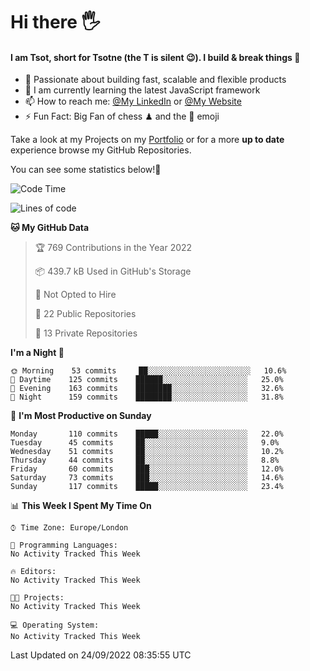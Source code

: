 # Hi there :raised_hand_with_fingers_splayed:
#### I am Tsot, short for Tsotne (the T is silent :wink:). I build & break things :space_invader:
- :telescope: Passionate about building fast, scalable and flexible products
- :seedling: I am currently learning the latest JavaScript framework 
- :mailbox: How to reach me: [@My LinkedIn](https://www.linkedin.com/in/tsotne-gvadzabia/) or [@My Website](https://tsotne.co.uk/contact)
- :zap: Fun Fact: Big Fan of chess ♟ and the 👾 emoji

Take a look at my Projects on my [Portfolio](https://tsotne.co.uk/) or for a more **up to date** experience browse my GitHub Repositories.

You can see some statistics below!:space_invader:
<!--START_SECTION:waka-->
![Code Time](http://img.shields.io/badge/Code%20Time-761%20hrs%202%20mins-blue)

![Lines of code](https://img.shields.io/badge/From%20Hello%20World%20I%27ve%20Written-624%20Thousand%20lines%20of%20code-blue)

**🐱 My GitHub Data** 

> 🏆 769 Contributions in the Year 2022
 > 
> 📦 439.7 kB Used in GitHub's Storage 
 > 
> 🚫 Not Opted to Hire
 > 
> 📜 22 Public Repositories 
 > 
> 🔑 13 Private Repositories  
 > 
**I'm a Night 🦉** 

```text
🌞 Morning    53 commits     ██░░░░░░░░░░░░░░░░░░░░░░░   10.6% 
🌆 Daytime    125 commits    ██████░░░░░░░░░░░░░░░░░░░   25.0% 
🌃 Evening    163 commits    ████████░░░░░░░░░░░░░░░░░   32.6% 
🌙 Night      159 commits    ████████░░░░░░░░░░░░░░░░░   31.8%

```
📅 **I'm Most Productive on Sunday** 

```text
Monday       110 commits    █████░░░░░░░░░░░░░░░░░░░░   22.0% 
Tuesday      45 commits     ██░░░░░░░░░░░░░░░░░░░░░░░   9.0% 
Wednesday    51 commits     ██░░░░░░░░░░░░░░░░░░░░░░░   10.2% 
Thursday     44 commits     ██░░░░░░░░░░░░░░░░░░░░░░░   8.8% 
Friday       60 commits     ███░░░░░░░░░░░░░░░░░░░░░░   12.0% 
Saturday     73 commits     ███░░░░░░░░░░░░░░░░░░░░░░   14.6% 
Sunday       117 commits    █████░░░░░░░░░░░░░░░░░░░░   23.4%

```


📊 **This Week I Spent My Time On** 

```text
⌚︎ Time Zone: Europe/London

💬 Programming Languages: 
No Activity Tracked This Week

🔥 Editors: 
No Activity Tracked This Week

🐱‍💻 Projects: 
No Activity Tracked This Week

💻 Operating System: 
No Activity Tracked This Week

```


 Last Updated on 24/09/2022 08:35:55 UTC
<!--END_SECTION:waka-->
